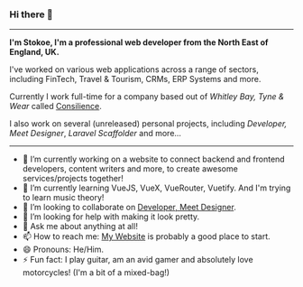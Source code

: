 ### Hi there 👋
---
**I'm Stokoe, I'm a professional web developer from the North East of England, UK.**

I've worked on various web applications across a range of sectors, including FinTech, Travel & Tourism, CRMs, ERP Systems and more.

Currently I work full-time for a company based out of _Whitley Bay, Tyne & Wear_ called <a href="https://consil.co.uk/" target="_blank">Consilience</a>.

I also work on several (unreleased) personal projects, including _Developer, Meet Designer_, _Laravel Scaffolder_ and more...

---

- 🔭 I’m currently working on a website to connect backend and frontend developers, content writers and more, to create awesome services/projects together!
- 🌱 I’m currently learning VueJS, VueX, VueRouter, Vuetify. And I'm trying to learn music theory!
- 👯 I’m looking to collaborate on <a href="https://developermeetdesigner.com/" target="_blank">Developer, Meet Designer</a>.
- 🤔 I’m looking for help with making it look pretty.
- 💬 Ask me about anything at all!
- 📫 How to reach me: <a href="https://msweb.dev/" target="_blank">My Website</a> is probably a good place to start.
- 😄 Pronouns: He/Him.
- ⚡ Fun fact: I play guitar, am an avid gamer and absolutely love motorcycles! (I'm a bit of a mixed-bag!)
